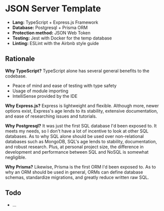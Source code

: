# JSON Server Template
- **Lang:** TypeScript + Express.js Framework
- **Database:** Postgresql + Prisma ORM
- **Protection method:** JSON Web Token
- **Testing:** Jest with Docker for the temp database
- **Linting:** ESLint with the Airbnb style guide

## Rationale
**Why TypeScript?**
TypeScript alone has several general benefits to the codebase.
- Peace of mind and ease of testing with type safety
- Usage of module importing
- IntelliSense provided by the IDE

**Why Express.js?**
Express is lightweight and flexible. Although more, newer options exist, Express's age lends to its stability, extensive documentation, and ease of researching issues and tutorials.

**Why Postgresql?**
It was just the first SQL database I'd been exposed to. It meets my needs, so I don't have a lot of incentive to look at other SQL databases. As to why SQL alone should be used over non-relational databases such as MongoDB, SQL's age lends to stability, documentation, and robust research. Plus, at personal project size, the difference in development and performance between SQL and NoSQL is somewhat negligible.

**Why Prisma?**
Likewise, Prisma is the first ORM I'd been exposed to. As to why an ORM should be used in general, ORMs can define database schemas, standardize migrations, and greatly reduce written raw SQL.

## Todo
- ...